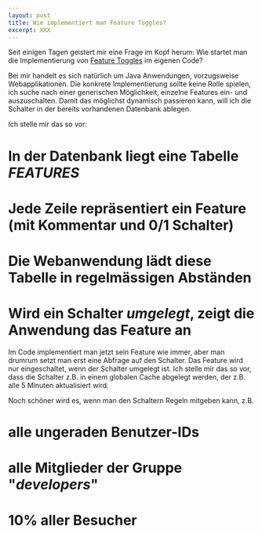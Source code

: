```yaml
---
layout: post
title: Wie implementiert man Feature Toggles?
excerpt: XXX
---
```

Seit einigen Tagen geistert mir eine Frage im Kopf herum: Wie startet
man die Implementierung von [Feature Toggles][0] im eigenen Code?

Bei mir handelt es sich natürlich um Java Anwendungen, vorzugsweise
Webapplikationen. Die konkrete Implementierung sollte keine Rolle
spielen, ich suche nach einer generischen Möglichkeit, einzelne Features
ein- und auszuschalten. Damit das möglichst dynamisch passieren kann,
will ich die Schalter in der bereits vorhandenen Datenbank ablegen.

Ich stelle mir das so vor:

# In der Datenbank liegt eine Tabelle *FEATURES*
# Jede Zeile repräsentiert ein Feature (mit Kommentar und 0/1 Schalter)
# Die Webanwendung lädt diese Tabelle in regelmässigen Abständen
# Wird ein Schalter *umgelegt*, zeigt die Anwendung das Feature an

Im Code implementiert man jetzt sein Feature wie immer, aber man drumrum
setzt man erst eine Abfrage auf den Schalter. Das Feature wird nur
eingeschaltet, wenn der Schalter umgelegt ist. Ich stelle mir das so
vor, dass die Schalter z.B. in einem globalen Cache abgelegt werden, der
z.B. alle 5 Minuten aktualisiert wird.

Noch schöner wird es, wenn man den Schaltern Regeln mitgeben kann, z.B.

# alle ungeraden Benutzer-IDs
# alle Mitglieder der Gruppe "*developers*"
# 10% aller Besucher



[0]: http://martinfowler.com/bliki/FeatureToggle.html
